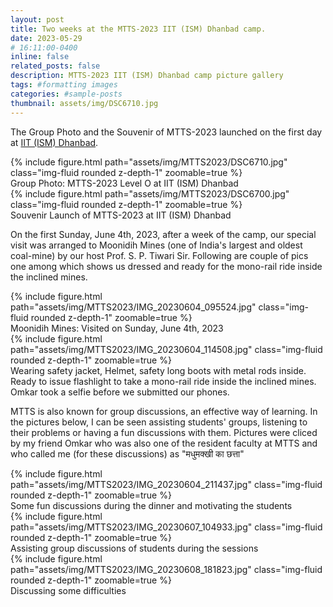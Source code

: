 ```yaml
---
layout: post
title: Two weeks at the MTTS-2023 IIT (ISM) Dhanbad camp.
date: 2023-05-29 
# 16:11:00-0400
inline: false
related_posts: false
description: MTTS-2023 IIT (ISM) Dhanbad camp picture gallery
tags: #formatting images
categories: #sample-posts
thumbnail: assets/img/DSC6710.jpg
---
```

<!-- This is an example post with image galleries. -->
The Group Photo and the Souvenir of MTTS-2023 launched on the first day at [IIT (ISM) Dhanbad](https://www.iitism.ac.in/).

<div class="row mt-3">
    <div class="col-sm mt-3 mt-md-0">
        {% include figure.html path="assets/img/MTTS2023/DSC6710.jpg" class="img-fluid rounded z-depth-1" zoomable=true %}
        <div class="caption">
            Group Photo: MTTS-2023 Level O at IIT (ISM) Dhanbad
        </div>
    </div>
    <div class="col-sm mt-3 mt-md-0">
        {% include figure.html path="assets/img/MTTS2023/DSC6700.jpg" class="img-fluid rounded z-depth-1" zoomable=true %}
        <div class="caption">
            Souvenir Launch of MTTS-2023 at IIT (ISM) Dhanbad
        </div>
    </div>
</div>
<!-- <div class="caption">
    A simple, elegant caption looks good between image rows, after each row, or doesn't have to be there at all.
</div> -->

<!-- Images can be made zoomable.
Simply add `data-zoomable` to `<img>` tags that you want to make zoomable. -->

On the first Sunday, June 4th, 2023, after a week of the camp, our special visit was arranged to Moonidih Mines (one of India's largest and oldest coal-mine) by our host Prof. S. P. Tiwari Sir. Following are couple of pics one among which shows us dressed and ready for the mono-rail ride inside the inclined mines.

<div class="row mt-3">
    <div class="col-sm mt-3 mt-md-0">
        {% include figure.html path="assets/img/MTTS2023/IMG_20230604_095524.jpg" class="img-fluid rounded z-depth-1" zoomable=true %}
        <div class="caption">
            Moonidih Mines: Visited on Sunday, June 4th, 2023
        </div>
    </div>
    <div class="col-sm mt-3 mt-md-0">
        {% include figure.html path="assets/img/MTTS2023/IMG_20230604_114508.jpg" class="img-fluid rounded z-depth-1" zoomable=true %}
        <div class="caption">
            Wearing safety jacket, Helmet, safety long boots with metal rods inside. Ready to issue flashlight to take a mono-rail ride inside the inclined mines. Omkar took a selfie before we submitted our phones.
        </div>
    </div>
</div>

MTTS is also known for group discussions, an effective way of learning. In the pictures below, I can be seen assisting students' groups, listening to their problems or having a fun discussions with them. Pictures were cliced by my friend Omkar who was also one of the resident faculty at MTTS and who called me (for these discussions) as "मधुमक्खी का छत्ता"

<div class="row mt-3">
    <div class="col-sm mt-3 mt-md-0">
        {% include figure.html path="assets/img/MTTS2023/IMG_20230604_211437.jpg" class="img-fluid rounded z-depth-1" zoomable=true %}
        <div class="caption">
            Some fun discussions during the dinner and motivating the students
        </div>
    </div>
    <div class="col-sm mt-3 mt-md-0">
        {% include figure.html path="assets/img/MTTS2023/IMG_20230607_104933.jpg" class="img-fluid rounded z-depth-1" zoomable=true %}
        <div class="caption">
            Assisting group discussions of students during the sessions
        </div>
    </div>
    <div class="col-sm mt-3 mt-md-0">
        {% include figure.html path="assets/img/MTTS2023/IMG_20230608_181823.jpg" class="img-fluid rounded z-depth-1" zoomable=true %}
        <div class="caption">
            Discussing some difficulties
        </div>
    </div>
</div>
